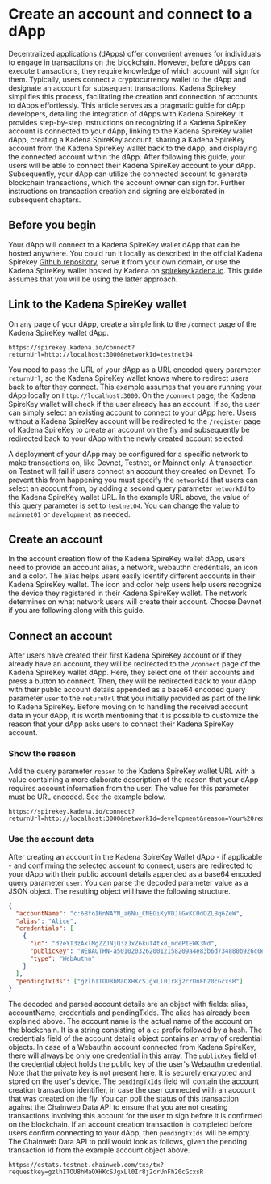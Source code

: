 # **Create an account and connect to a dApp**

Decentralized applications (dApps) offer convenient avenues for individuals to
engage in transactions on the blockchain. However, before dApps can execute
transactions, they require knowledge of which account will sign for them.
Typically, users connect a cryptocurrency wallet to the dApp and designate an
account for subsequent transactions. Kadena Spirekey simplifies this process,
facilitating the creation and connection of accounts to dApps effortlessly. This
article serves as a pragmatic guide for dApp developers, detailing the
integration of dApps with Kadena SpireKey. It provides step-by-step instructions
on recognizing if a Kadena SpireKey account is connected to your dApp, linking
to the Kadena SpireKey wallet dApp, creating a Kadena SpireKey account, sharing
a Kadena SpireKey account from the Kadena SpireKey wallet back to the dApp, and
displaying the connected account within the dApp. After following this guide,
your users will be able to connect their Kadena SpireKey account to your dApp.
Subsequently, your dApp can utilize the connected account to generate blockchain
transactions, which the account owner can sign for. Further instructions on
transaction creation and signing are elaborated in subsequent chapters.

## Before you begin

Your dApp will connect to a Kadena SpireKey wallet dApp that can be hosted
anywhere. You could run it locally as described in the official Kadena Spirekey
[Github repository](https://github.com/kadena-community/webauthn-wallet/), serve
it from your own domain, or use the Kadena SpireKey wallet hosted by Kadena on
[spirekey.kadena.io](spirekey.kadena.io). This guide assumes that you will be
using the latter approach.

## Link to the Kadena SpireKey wallet

On any page of your dApp, create a simple link to the `/connect` page of the
Kadena SpireKey wallet dApp.

```
https://spirekey.kadena.io/connect?returnUrl=http://localhost:3000&networkId=testnet04
```

You need to pass the URL of your dApp as a URL encoded query parameter
`returnUrl`, so the Kadena SpireKey wallet knows where to redirect users back to
after they connect. This example assumes that you are running your dApp locally
on `http://localhost:3000`. On the `/connect` page, the Kadena SpireKey wallet
will check if the user already has an account. If so, the user can simply select
an existing account to connect to your dApp here. Users without a Kadena
SpireKey account will be redirected to the `/register` page of Kadena SpireKey
to create an account on the fly and subsequently be redirected back to your dApp
with the newly created account selected.

A deployment of your dApp may be configured for a specific network to make
transactions on, like Devnet, Testnet, or Mainnet only. A transaction on Testnet
will fail if users connect an account they created on Devnet. To prevent this
from happening you must specify the `networkId` that users can select an account
from, by adding a second query parameter `networkId` to the Kadena SpireKey
wallet URL. In the example URL above, the value of this query parameter is set
to `testnet04`. You can change the value to `mainnet01` or `development` as
needed.

## Create an account

In the account creation flow of the Kadena SpireKey wallet dApp, users need to
provide an account alias, a network, webauthn credentials, an icon and a color.
The alias helps users easily identify different accounts in their Kadena
SpireKey wallet. The icon and color help users help users recognize the device
they registered in their Kadena SpireKey wallet. The network determines on what
network users will create their account. Choose Devnet if you are following
along with this guide.

## Connect an account

After users have created their first Kadena SpireKey account or if they already
have an account, they will be redirected to the `/connect` page of the Kadena
SpireKey wallet dApp. Here, they select one of their accounts and press a button
to connect. Then, they will be redirected back to your dApp with their public
account details appended as a base64 encoded query parameter `user` to the
`returnUrl` that you initially provided as part of the link to Kadena SpireKey.
Before moving on to handling the received account data in your dApp, it is worth
mentioning that it is possible to customize the reason that your dApp asks users
to connect their Kadena SpireKey account.

### Show the reason

Add the query parameter `reason` to the Kadena SpireKey wallet URL with a value
containing a more elaborate description of the reason that your dApp requires
account information from the user. The value for this parameter must be URL
encoded. See the example below.

```
https://spirekey.kadena.io/connect?returnUrl=http://localhost:3000&networkId=development&reason=Your%20reason.
```

### Use the account data

After creating an account in the Kadena SpireKey Wallet dApp - if applicable -
and confirming the selected account to connect, users are redirected to your
dApp with their public account details appended as a base64 encoded query
parameter `user`. You can parse the decoded parameter value as a JSON object.
The resulting object will have the following structure.

```json
{
  "accountName": "c:68foI6nNAYN_a6Nu_CNEGiKyVDJlGxKC0dOZLBq6ZeW",
  "alias": "Alice",
  "credentials": [
    {
      "id": "d2eYT3zAklMgZZJNjQ3zJxZ6kuT4tkd_ndePIEWK3Nd",
      "publicKey": "WEBAUTHN-a50102032620012158209a4e83b6d734880b926c0e74bce8e449ac03f0998cb224999d5039651c24534d225820f2804f3c424918786a978c56956628dc93d0d32182973db187084579503cea3c",
      "type": "WebAuthn"
    }
  ],
  "pendingTxIds": ["gzlhITOU8hMaOXHKcSJgxLl0Ir8j2crUnFh20cGcxsR"]
}
```

The decoded and parsed account details are an object with fields: alias,
accountName, credentials and pendingTxIds. The alias has already been explained
above. The account name is the actual name of the account on the blockchain. It
is a string consisting of a `c:` prefix followed by a hash. The credentials
field of the account details object contains an array of credential objects. In
case of a Webauthn account connected from Kadena SpireKey, there will always be
only one credential in this array. The `publicKey` field of the credential
object holds the public key of the user's Webauthn credential. Note that the
private key is not present here. It is securely encrypted and stored on the
user's device. The `pendingTxIds` field will contain the account creation
transaction identifier, in case the user connected with an account that was
created on the fly. You can poll the status of this transaction against the
Chainweb Data API to ensure that you are not creating transactions involving
this account for the user to sign before it is confirmed on the blockchain. If
an account creation transaction is completed before users confirm connecting to
your dApp, then `pendingTxIds` will be empty. The Chainweb Data API to poll
would look as follows, given the pending transaction id from the example account
object above.

```
https://estats.testnet.chainweb.com/txs/tx?requestkey=gzlhITOU8hMaOXHKcSJgxLl0Ir8j2crUnFh20cGcxsR
```
